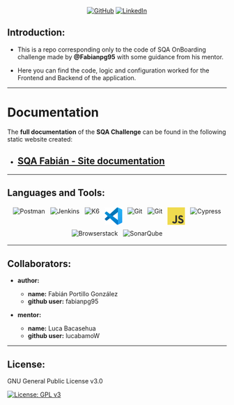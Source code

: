 <p align="center">
    <a href="https://github.com/fabianpg95" target="_blank"><img alt="GitHub" src="https://img.shields.io/badge/-@fabianpg95-181717?style=flat-square&logo=GitHub&logoColor=white"></a>
    <a href="https://www.linkedin.com/in/fabi%C3%A1n-portillo-gonz%C3%A1lez-56581811a/" target="_blank"><img alt="LinkedIn" src="https://img.shields.io/badge/-LinkedIn-0077B5?style=flat-square&logo=Linkedin&logoColor=white"></a>
</p>

## **Introduction**:
* This is a repo corresponding only to the code of SQA OnBoarding challenge made by **@Fabianpg95** with some guidance from his mentor. 

* Here you can find the code, logic and configuration worked for the Frontend and Backend of the application.

___
# **Documentation**

The **full documentation** of the **SQA Challenge** can be found in the following static website created:
* ## [**SQA Fabián - Site documentation**](https://wizeline.github.io/sqa-challenge-doc-fabianportilloglez/)
___
## **Languages and Tools:**

<p align="center">
<img src="https://miro.medium.com/max/512/1*fVBL9mtLJmHIH6YpU7WvHQ.png" alt="Postman" height="40" width="40" style="vertical-align:top; margin:4px"><!-- Postman -->
<img src="https://p7.hiclipart.com/preview/811/817/139/jenkins-continuous-integration-build-automation-continuous-delivery-software-build-integration-thumbnail.jpg" alt="Jenkins" height="40" width="40" style="vertical-align:top; margin:4px"> <!-- Jenkins -->
<img src="https://upload.wikimedia.org/wikipedia/commons/thumb/e/ef/K6-logo.svg/1200px-K6-logo.svg.png" alt="K6" height="40" width="40" style="vertical-align:top; margin:4px"> <!-- K6 -->
<img src="https://raw.githubusercontent.com/github/explore/80688e429a7d4ef2fca1e82350fe8e3517d3494d/topics/visual-studio-code/visual-studio-code.png" alt="VS Code" height="40" style="vertical-align:top; margin:4px"> <!-- VS Code -->
<img src="https://raw.githubusercontent.com/jmnote/z-icons/master/svg/git.svg" alt="Git" height="40" style="vertical-align:top; margin:4px">  <!-- Git -->
<img src="https://pngset.com/images/github-logo-label-text-symbol-transparent-png-2425199.png" alt="Git" height="40" style="vertical-align:top; margin:4px">  <!-- Github -->
<img src="https://raw.githubusercontent.com/github/explore/80688e429a7d4ef2fca1e82350fe8e3517d3494d/topics/javascript/javascript.png" alt="Javascript" height="40" style="; margin:4px"> <!-- Javascript -->
<img src="https://docs.cypress.io/_nuxt/img/cypress-logo.a6a3024.png" alt="Cypress" height="40" width="80" style="vertical-align:top; margin:4px"> <!-- Cypress -->
<img src="https://cdn.iconscout.com/icon/premium/png-256-thumb/marketing-view-5378755-4492993.png" alt="Browserstack" height="40" width="40" style="vertical-align:top; margin:4px"> <!-- Browserstack -->
<img src="https://rtfm.co.ua/wp-content/uploads/2019/06/sonarqube-logo.png" alt="SonarQube" height="40" width="40" style="vertical-align:top; margin:4px"> <!-- SonarQube -->
</p>

___

## **Collaborators:** 
* **author:**
  * **name:** Fabián Portillo González 
  * **github user:** fabianpg95

* **mentor:**
  * **name:** Luca Bacasehua 
  * **github user:** lucabamoW
___
## **License**:
GNU General Public License v3.0 

[![License: GPL v3](https://img.shields.io/badge/License-GPLv3-blue.svg)](https://www.gnu.org/licenses/gpl-3.0)

